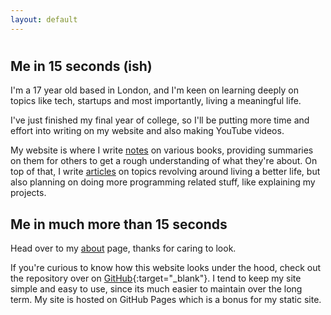 ```yaml
---
layout: default
---
```


<h1></h1>

## Me in 15 seconds (ish)

I'm a 17 year old based in London, and I'm keen on learning deeply on topics like tech, startups and most importantly, living a meaningful life.

I've just finished my final year of college, so I'll be putting more time and effort into writing on my website and also making YouTube videos.

My website is where I write [notes](/notes) on various books, providing summaries on them for others to get a rough understanding of what they're about. On top of that, I write [articles](/articles) on topics revolving around living a better life, but also planning on doing more programming related stuff, like explaining my projects.

## Me in much more than 15 seconds

Head over to my [about](/about) page, thanks for caring to look.

If you're curious to know how this website looks under the hood, check out the repository over on [GitHub](https://github.com/pzrsa/pzrsa.github.io){:target="\_blank"}. I tend to keep my site simple and easy to use, since its much easier to maintain over the long term. My site is hosted on GitHub Pages which is a bonus for my static site.
